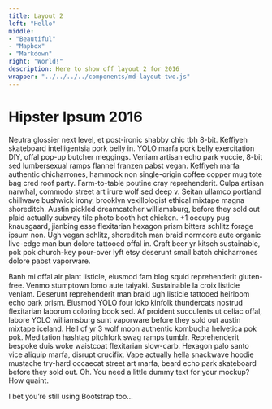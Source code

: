 ```yaml
---
title: Layout 2
left: "Hello"
middle:
- "Beautiful"
- "Mapbox"
- "Markdown"
right: "World!"
description: Here to show off layout 2 for 2016
wrapper: "../../../../components/md-layout-two.js"
---
```


# Hipster Ipsum 2016

Neutra glossier next level, et post-ironic shabby chic tbh 8-bit. Keffiyeh skateboard intelligentsia pork belly in. YOLO marfa pork belly exercitation DIY, offal pop-up butcher meggings. Veniam artisan echo park yuccie, 8-bit sed lumbersexual ramps flannel franzen pabst vegan. Keffiyeh marfa authentic chicharrones, hammock non single-origin coffee copper mug tote bag cred roof party. Farm-to-table poutine cray reprehenderit. Culpa artisan narwhal, commodo street art irure wolf sed deep v. Seitan ullamco portland chillwave bushwick irony, brooklyn vexillologist ethical mixtape magna shoreditch. Austin pickled dreamcatcher williamsburg, before they sold out plaid actually subway tile photo booth hot chicken. +1 occupy pug knausgaard, jianbing esse flexitarian hexagon prism bitters schlitz forage ipsum non. Ugh vegan schlitz, shoreditch man braid normcore aute organic live-edge man bun dolore tattooed offal in. Craft beer yr kitsch sustainable, pok pok church-key pour-over lyft etsy deserunt small batch chicharrones dolore pabst vaporware.

Banh mi offal air plant listicle, eiusmod fam blog squid reprehenderit gluten-free. Venmo stumptown lomo aute taiyaki. Sustainable la croix listicle veniam. Deserunt reprehenderit man braid ugh listicle tattooed heirloom echo park prism. Eiusmod YOLO four loko kinfolk thundercats nostrud flexitarian laborum coloring book sed. Af proident succulents ut celiac offal, labore YOLO williamsburg sunt vaporware before they sold out austin mixtape iceland. Hell of yr 3 wolf moon authentic kombucha helvetica pok pok. Meditation hashtag pitchfork swag ramps tumblr. Reprehenderit bespoke duis woke waistcoat flexitarian slow-carb. Hexagon palo santo vice aliquip marfa, disrupt crucifix. Vape actually hella snackwave hoodie mustache try-hard occaecat street art marfa, beard echo park skateboard before they sold out.
Oh. You need a little dummy text for your mockup? How quaint.

I bet you’re still using Bootstrap too…
